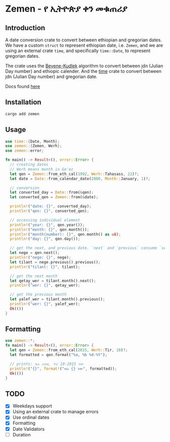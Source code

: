 # Zemen - የ ኢትዮጵያ ቀን መቁጠሪያ

## Introduction

A date conversion crate to convert between ethiopian and gregorian dates. We
have a custom `struct` to represent ethiopian date, i.e. `Zemen`, and we are
using an external crate `time`, and specifically `time::Date`, to represent
gregorian dates.

The crate uses the [Beyene-Kudlek](http://www.geez.org/Calendars/) algorithm to
convert between jdn (Julian Day number) and ethiopic calender. And the
[time](https://github.com/time-rs/time) crate to convert between jdn (Julian
Day number) and gregorian date.

Docs found [here](https://docs.rs/zemen/latest/zemen/)

## Installation

```sh
cargo add zemen
```

## Usage

```rust
use time::{Date, Month};
use zemen::{Zemen, Werh};
use zemen::error;

fn main() -> Result<(), error::Error> {
  // creating dates
  // Werh means month in Ge'ez
  let qen = Zemen::from_eth_cal(1992, Werh::Tahasass, 22)?;
  let date = Date::from_calendar_date(2000, Month::January, 1)?;

  // conversion
  let converted_day = Date::from(&qen);
  let converted_qen = Zemen::from(&date);

  println!("date: {}", converted_day);
  println!("qen: {}", converted_qen);

  // accessing individual element
  println!("year: {}", qen.year());
  println!("month: {}", qen.month());
  println!("month(number): {}", qen.month() as u8);
  println!("day: {}", qen.day());

  // get the next, and previous date. `next` and `previous` consume `self`
  let nege = qen.next();
  println!("nege: {}", nege);
  let tilant = nege.previous().previous();
  println!("tilant: {}", tilant);

  // get the next month
  let qetay_wer = tilant.month().next();
  println!("wer: {}", qetay_wer);

  // get the previous month
  let yalef_wer = tilant.month().previous();
  println!("wer: {}", yalef_wer);
  Ok(())
}
```
## Formatting

```rust
use zemen::*;
fn main() -> Result<(), error::Error> {
  let qen = Zemen::from_eth_cal(2015, Werh::Tir, 10)?;
  let formatted = qen.format("%a, %b %d-%Y");

  // prints: ዛሬ ረቡዕ, ጥር 10-2015 ነው
  println!("{}", format!("ዛሬ {} ነው", formatted));
  Ok(())
}
```

## TODO

- [X] Weekdays support
- [X] Using an external crate to manage errors
- [X] Use ordinal dates
- [X] Formatting
- [X] Date Validators
- [ ] Duration
